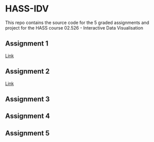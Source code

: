 # HASS-IDV

This repo contains the source code for the 5 graded assignments and project for the HASS course 02.526 - Interactive Data Visualisation

## Assignment 1

[Link](https://cwkd.github.io/HASS-IDV/assignment1/index.html)

## Assignment 2
[Link](https://cwkd.github.io/HASS-IDV/assignment2/index.html)

## Assignment 3

## Assignment 4

## Assignment 5